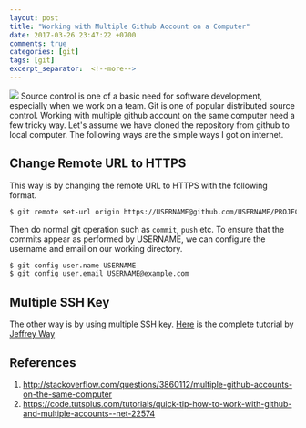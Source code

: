 ```yaml
---
layout: post
title: "Working with Multiple Github Account on a Computer"
date: 2017-03-26 23:47:22 +0700
comments: true
categories: [git]
tags: [git]
excerpt_separator:  <!--more-->
---
```



<img class="left" src="{{ site.baseurl }}/assets/images/logo/git.png" />
Source control is one of a basic need for software development, especially when we work on a team. Git is one of popular distributed source control. Working with multiple github account on the same computer need a few tricky way. Let's assume we have cloned the repository from github to local computer. The following ways are the simple ways I got on internet.

## Change Remote URL to HTTPS

This way is by changing the remote URL to HTTPS with the following format.

``` bash
$ git remote set-url origin https://USERNAME@github.com/USERNAME/PROJECTNAME.git
```

Then do normal git operation such as <code>commit</code>, <code>push</code> etc.
To ensure that the commits appear as performed by USERNAME, we can configure the username and email on our working directory.

``` bash
$ git config user.name USERNAME
$ git config user.email USERNAME@example.com
```

## Multiple SSH Key
The other way is by using multiple SSH key. [Here](https://code.tutsplus.com/tutorials/quick-tip-how-to-work-with-github-and-multiple-accounts--net-22574) is the complete tutorial by [Jeffrey Way](https://twitter.com/jeffrey_way)


## References
1. http://stackoverflow.com/questions/3860112/multiple-github-accounts-on-the-same-computer
2. https://code.tutsplus.com/tutorials/quick-tip-how-to-work-with-github-and-multiple-accounts--net-22574
